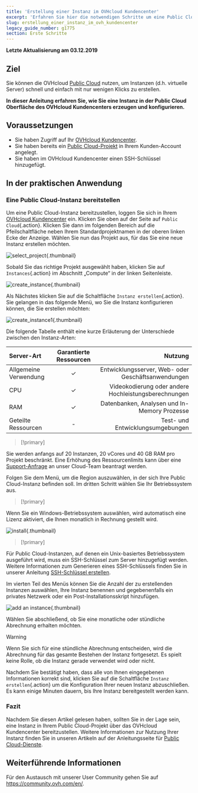 ```yaml
---
title: 'Erstellung einer Instanz im OVHcloud Kundencenter'
excerpt: 'Erfahren Sie hier die notwendigen Schritte um eine Public Cloud-Instanz zu erstellen'
slug: erstellung_einer_instanz_im_ovh_kundencenter
legacy_guide_number: g1775
section: Erste Schritte
---
```


**Letzte Aktualisierung am 03.12.2019**

## Ziel

Sie können die OVHcloud [Public Cloud](https://www.ovhcloud.com/de/public-cloud/) nutzen, um Instanzen (d.h. virtuelle Server) schnell und einfach mit nur wenigen Klicks zu erstellen.

**In dieser Anleitung erfahren Sie, wie Sie eine Instanz in der Public Cloud Oberfläche des OVHcloud Kundencenters erzeugen und konfigurieren.**

## Voraussetzungen

- Sie haben Zugriff auf Ihr [OVHcloud Kundencenter](https://www.ovh.com/auth/?action=gotomanager&from=https://www.ovh.de/&ovhSubsidiary=de).
- Sie haben bereits ein [Public Cloud-Projekt](https://www.ovhcloud.com/de/public-cloud) in Ihrem Kunden-Account angelegt.
- Sie haben im OVHcloud Kundencenter einen SSH-Schlüssel hinzugefügt.


## In der praktischen Anwendung

### Eine Public Cloud-Instanz bereitstellen

Um eine Public Cloud-Instanz bereitzustellen, loggen Sie sich in Ihrem [OVHcloud Kundencenter](https://www.ovh.com/auth/?action=gotomanager&from=https://www.ovh.de/&ovhSubsidiary=de) ein. Klicken Sie oben auf der Seite auf `Public Cloud`{.action}. Klicken Sie dann im folgenden Bereich auf die Pfeilschaltfläche neben Ihrem Standardprojektnamen in der oberen linken Ecke der Anzeige. Wählen Sie nun das Projekt aus, für das Sie eine neue Instanz erstellen möchten.

![select_project](images/select_project.png){.thumbnail}

Sobald Sie das richtige Projekt ausgewählt haben, klicken Sie auf `Instances`{.action} im Abschnitt „Compute“ in der linken Seitenleiste.

![create_instance](images/create_instance.png){.thumbnail}

Als Nächstes klicken Sie auf die Schaltfläche `Instanz erstellen`{.action}. Sie gelangen in das folgende Menü, wo Sie die Instanz konfigurieren können, die Sie erstellen möchten:

![create_instance1](images/create_instance1.png){.thumbnail}

Die folgende Tabelle enthält eine kurze Erläuterung der Unterschiede zwischen den Instanz-Arten:

| Server-Art | Garantierte Ressourcen | Nutzung |
| :---         |     :---:      |          ---: |
| Allgemeine Verwendung   | ✓     | Entwicklungsserver, Web- oder Geschäftsanwendungen    |
| CPU     | ✓       | Videokodierung oder andere Hochleistungsberechnungen      |
| RAM   | ✓     | Datenbanken, Analysen und In-Memory Prozesse    |
| Geteilte Ressourcen    | -       | Test- und Entwicklungsumgebungen      |

> [!primary]
>
Sie werden anfangs auf 20 Instanzen, 20 vCores und 40 GB RAM pro Projekt beschränkt. Eine Erhöhung des Ressourcenlimits kann über eine [Support-Anfrage](https://www.ovh.com/manager/dedicated/index.html#/ticket) an unser Cloud-Team beantragt werden.
>


Folgen Sie dem Menü, um die Region auszuwählen, in der sich Ihre Public Cloud-Instanz befinden soll. Im dritten Schritt wählen Sie Ihr Betriebssystem aus.

> [!primary]
>
Wenn Sie ein Windows-Betriebssystem auswählen, wird automatisch eine Lizenz aktiviert, die Ihnen monatlich in Rechnung gestellt wird.
>

![install](images/os_install.png){.thumbnail}

> [!primary]
>
Für Public Cloud-Instanzen, auf denen ein Unix-basiertes Betriebssystem ausgeführt wird, muss ein SSH-Schlüssel zum Server hinzugefügt werden. Weitere Informationen zum Generieren eines SSH-Schlüssels finden Sie in unserer Anleitung [SSH-Schlüssel erstellen](https://docs.ovh.com/de/public-cloud/create-ssh-keys).
>

Im vierten Teil des Menüs können Sie die Anzahl der zu erstellenden Instanzen auswählen, Ihre Instanz benennen und gegebenenfalls ein privates Netzwerk oder ein Post-Installationsskript hinzufügen.

![add an instance](images/configure_instance.png){.thumbnail}

Wählen Sie abschließend, ob Sie eine monatliche oder stündliche Abrechnung erhalten möchten.

> [!warning]
>
>Wenn Sie sich für eine stündliche Abrechnung entscheiden, wird die Abrechnung für das gesamte Bestehen der Instanz fortgesetzt. Es spielt keine Rolle, ob die Instanz gerade verwendet wird oder nicht.
>


Nachdem Sie bestätigt haben, dass alle von Ihnen eingegebenen Informationen korrekt sind, klicken Sie auf die Schaltfläche `Instanz erstellen`{.action} um die Konfiguration Ihrer neuen Instanz abzuschließen. Es kann einige Minuten dauern, bis Ihre Instanz bereitgestellt werden kann.

### Fazit

Nachdem Sie diesen Artikel gelesen haben, sollten Sie in der Lage sein, eine Instanz in Ihrem Public Cloud-Projekt über das OVHcloud Kundencenter bereitzustellen. Weitere Informationen zur Nutzung Ihrer Instanz finden Sie in unseren Artikeln auf der Anleitungsseite für [Public Cloud-Dienste](https://docs.ovh.com/de/public-cloud).

## Weiterführende Informationen

Für den Austausch mit unserer User Community gehen Sie auf  <https://community.ovh.com/en/>.
